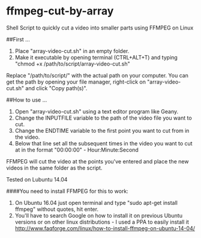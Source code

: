 # ffmpeg-cut-by-array
Shell Script to quickly cut a video into smaller parts using FFMPEG on Linux

##First ...

1. Place "array-video-cut.sh" in an empty folder.
2. Make it executable by opening terminal (CTRL+ALT+T) and typing "chmod +x /path/to/script/array-video-cut.sh"

Replace "/path/to/script/" with the actual path on your computer. You can get the path by opening your file manager, right-click on "array-video-cut.sh" and click "Copy path(s)".


##How to use ...

1. Open "array-video-cut.sh" using a text editor program like Geany.
2. Change the INPUTFILE variable to the path of the video file you want to cut.
3. Change the ENDTIME variable to the first point you want to cut from in the video.
4. Below that line set all the subsequent times in the video you want to cut at in the format "00:00:00" - Hour:Minute:Second
 

FFMPEG will cut the video at the points you've entered and place the new videos in the same folder as the script.

Tested on Lubuntu 14.04

####You need to install FFMPEG for this to work:

1. On Ubuntu 16.04 just open terminal and type "sudo apt-get install ffmpeg" without quotes, hit enter.
2. You'll have to search Google on how to install it on previous Ubuntu versions or on other linux distributions - I used a PPA to easily install it http://www.faqforge.com/linux/how-to-install-ffmpeg-on-ubuntu-14-04/

